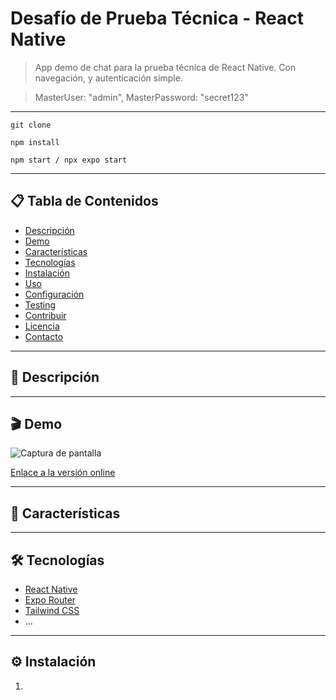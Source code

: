 <!-- @format -->

# Desafío de Prueba Técnica - React Native

> App demo de chat para la prueba técnica de React Native. Con navegación, y autenticación simple.

> MasterUser: "admin",
> MasterPassword: "secret123"

---

```console
git clone
```

```console
npm install
```

```console
npm start / npx expo start
```

---

## 📋 Tabla de Contenidos

- [Descripción](#descripción)
- [Demo](#demo)
- [Características](#características)
- [Tecnologías](#tecnologías)
- [Instalación](#instalación)
- [Uso](#uso)
- [Configuración](#configuración)
- [Testing](#testing)
- [Contribuir](#contribuir)
- [Licencia](#licencia)
- [Contacto](#contacto)

---

## 📝 Descripción

---

## 🎬 Demo

![Captura de pantalla](ruta/a/imagen.png)

[Enlace a la versión online](https://...)

---

## 🚀 Características

---

## 🛠 Tecnologías

- [React Native](https://reactnative.dev/)
- [Expo Router](https://expo.github.io/router/)
- [Tailwind CSS](https://tailwindcss.com/)
- …

---

## ⚙️ Instalación

1.
